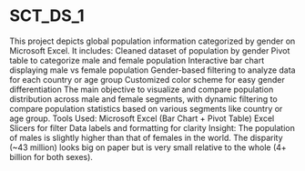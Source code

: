 # SCT_DS_1
This project depicts global population information categorized by gender on Microsoft Excel.
It includes:
Cleaned dataset of population by gender
Pivot table to categorize male and female population
Interactive bar chart displaying male vs female population
Gender-based filtering to analyze data for each country or age group
Customized color scheme for easy gender differentiation
The main objective to visualize and compare population distribution across male and female segments, with dynamic filtering to compare population statistics based on various segments like country or age group.
Tools Used:
Microsoft Excel (Bar Chart + Pivot Table)
Excel Slicers for filter
Data labels and formatting for clarity
Insight:
The population of males is slightly higher than that of females in the world. The disparity (~43 million) looks big on paper but is very small relative to the whole (4+ billion for both sexes).
